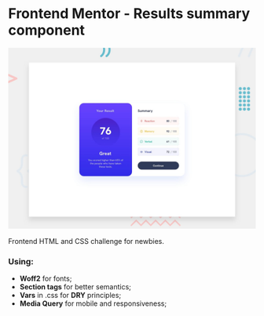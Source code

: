 # Frontend Mentor - Results summary component

![Design preview for the Results summary component coding challenge](./design/desktop-preview.jpg)

Frontend HTML and CSS challenge for newbies.

### Using:
  - **Woff2** for fonts;
  - **Section tags** for better semantics;
  - **Vars** in .css for **DRY** principles;
  - **Media Query** for mobile and responsiveness;
